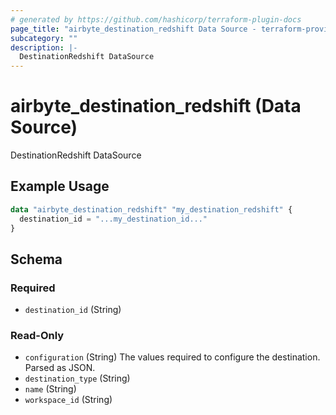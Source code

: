 ```yaml
---
# generated by https://github.com/hashicorp/terraform-plugin-docs
page_title: "airbyte_destination_redshift Data Source - terraform-provider-airbyte"
subcategory: ""
description: |-
  DestinationRedshift DataSource
---
```


# airbyte_destination_redshift (Data Source)

DestinationRedshift DataSource

## Example Usage

```terraform
data "airbyte_destination_redshift" "my_destination_redshift" {
  destination_id = "...my_destination_id..."
}
```

<!-- schema generated by tfplugindocs -->
## Schema

### Required

- `destination_id` (String)

### Read-Only

- `configuration` (String) The values required to configure the destination. Parsed as JSON.
- `destination_type` (String)
- `name` (String)
- `workspace_id` (String)


